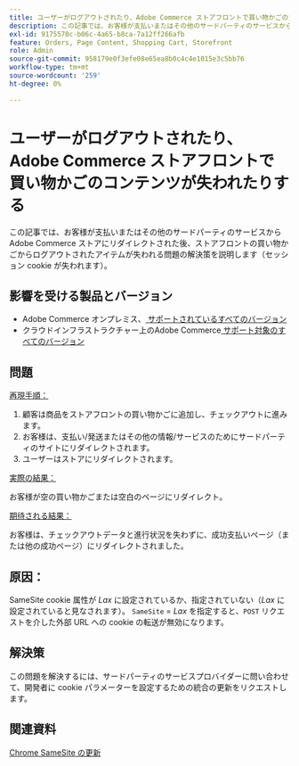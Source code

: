 ```yaml
---
title: ユーザーがログアウトされたり、Adobe Commerce ストアフロントで買い物かごのコンテンツが失われたりする
description: この記事では、お客様が支払いまたはその他のサードパーティのサービスからAdobe Commerce ストアにリダイレクトされた後、ストアフロントの買い物かごからログアウトされたアイテムが失われる問題の解決策と回避策を説明します（セッション cookie が失われます）。
exl-id: 9175570c-b06c-4a65-b8ca-7a12ff266afb
feature: Orders, Page Content, Shopping Cart, Storefront
role: Admin
source-git-commit: 958179e0f3efe08e65ea8b0c4c4e1015e3c5bb76
workflow-type: tm+mt
source-wordcount: '259'
ht-degree: 0%

---
```


# ユーザーがログアウトされたり、Adobe Commerce ストアフロントで買い物かごのコンテンツが失われたりする

この記事では、お客様が支払いまたはその他のサードパーティのサービスからAdobe Commerce ストアにリダイレクトされた後、ストアフロントの買い物かごからログアウトされたアイテムが失われる問題の解決策を説明します（セッション cookie が失われます）。

## 影響を受ける製品とバージョン

* Adobe Commerce オンプレミス、[ サポートされているすべてのバージョン ](https://magento.com/sites/default/files/magento-software-lifecycle-policy.pdf)
* クラウドインフラストラクチャー上のAdobe Commerce[ サポート対象のすべてのバージョン ](https://magento.com/sites/default/files/magento-software-lifecycle-policy.pdf)

## 問題

<u> 再現手順：</u>

1. 顧客は商品をストアフロントの買い物かごに追加し、チェックアウトに進みます。
1. お客様は、支払い/発送またはその他の情報/サービスのためにサードパーティのサイトにリダイレクトされます。
1. ユーザーはストアにリダイレクトされます。

<u> 実際の結果：</u>

お客様が空の買い物かごまたは空白のページにリダイレクト。

<u> 期待される結果：</u>

お客様は、チェックアウトデータと進行状況を失わずに、成功支払いページ（または他の成功ページ）にリダイレクトされました。

## 原因：

SameSite cookie 属性が *Lax* に設定されているか、指定されていない（*Lax* に設定されていると見なされます）。 `SameSite` = *Lax* を指定すると、`POST` リクエストを介した外部 URL への cookie の転送が無効になります。

## 解決策

この問題を解決するには、サードパーティのサービスプロバイダーに問い合わせて、開発者に cookie パラメーターを設定するための統合の更新をリクエストします。

## 関連資料

[Chrome SameSite の更新 ](https://www.chromestatus.com/feature/5088147346030592)
